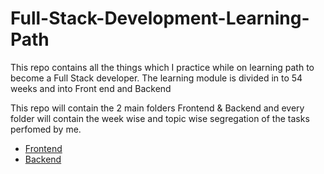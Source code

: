# Full-Stack-Development-Learning-Path

This repo contains all the things which I practice while on learning path to become a Full Stack developer. The learning module is divided in to 54 weeks and into Front end and Backend

This repo will contain the 2 main folders Frontend & Backend and every folder will contain the week wise and topic wise segregation of the tasks perfomed by me.

- [Frontend](https://github.com/kaiwalyakoparkar/Full-Stack-Development-Learning-Path/tree/main/Front-End)
- [Backend](https://github.com/kaiwalyakoparkar/Full-Stack-Development-Learning-Path/tree/main/Back-End)
